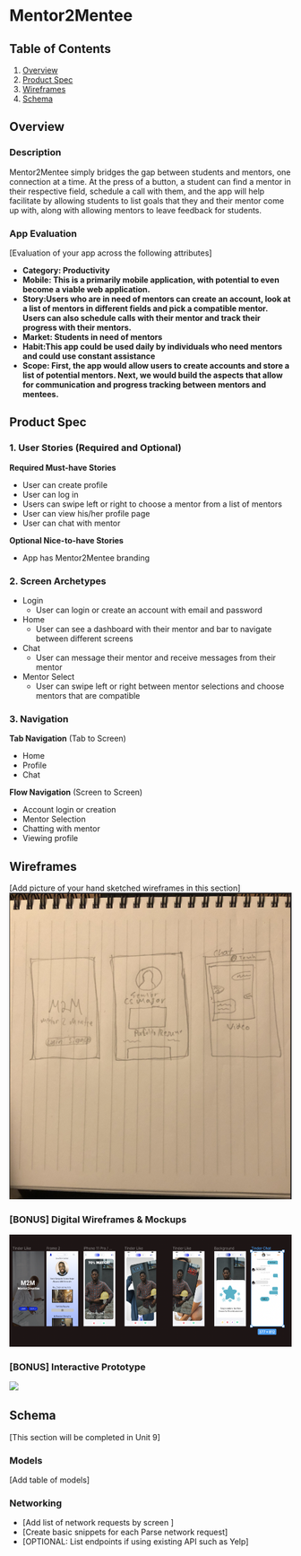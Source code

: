 

# Mentor2Mentee

## Table of Contents
1. [Overview](#Overview)
1. [Product Spec](#Product-Spec)
1. [Wireframes](#Wireframes)
2. [Schema](#Schema)

## Overview
### Description
Mentor2Mentee simply bridges the gap between students and mentors, one connection at a time. 
At the press of a button, a student can find a mentor in their respective field, schedule a call with them, and the app will help facilitate by allowing students to list goals that they and their mentor come up with, 
along with allowing mentors to leave feedback for students. 


### App Evaluation
[Evaluation of your app across the following attributes]
- **Category: Productivity**
- **Mobile: This is a primarily mobile application, with potential to even become a viable web application.**
- **Story:Users who are in need of mentors can create an account, look at a list of mentors in different fields and pick a compatible mentor. Users can also schedule calls with their mentor and track their progress with their mentors.**
- **Market: Students in need of mentors**
- **Habit:This app could be used daily by individuals who need mentors and could use constant assistance**
- **Scope: First, the app would allow users to create accounts and store a list of potential mentors. Next, we would build the aspects that allow for communication and progress tracking between mentors and mentees.**

## Product Spec

### 1. User Stories (Required and Optional)

**Required Must-have Stories**

* User can create profile
* User can log in
* Users can swipe left or right to choose a mentor from a list of mentors
* User can view his/her profile page
* User can chat with mentor

**Optional Nice-to-have Stories**

* App has Mentor2Mentee branding

### 2. Screen Archetypes

* Login
   * User can login or create an account with email and password
* Home
   * User can see a dashboard with their mentor and bar to navigate between different screens
 * Chat
   * User can message their mentor and receive messages from their mentor
 * Mentor Select
   * User can swipe left or right between mentor selections and choose mentors that are compatible

### 3. Navigation

**Tab Navigation** (Tab to Screen)

* Home
* Profile
* Chat

**Flow Navigation** (Screen to Screen)

* Account login or creation
* Mentor Selection
* Chatting with mentor
* Viewing profile


## Wireframes
[Add picture of your hand sketched wireframes in this section]
<img src="https://github.com/Mentor2Mentee/Mentor2Mentee-App/blob/main/Screen%20Shot%202021-10-18%20at%2010.27.39%20PM.png" width=600>

### [BONUS] Digital Wireframes & Mockups
<img src="https://github.com/Mentor2Mentee/Mentor2Mentee-App/blob/main/Screen%20Shot%202021-10-18%20at%2010.16.17%20PM.png" height=200>

### [BONUS] Interactive Prototype
<img src="https://github.com/Mentor2Mentee/Mentor2Mentee-App/blob/main/m2m.gif" width=200>


## Schema 
[This section will be completed in Unit 9]
### Models
[Add table of models]
### Networking
- [Add list of network requests by screen ]
- [Create basic snippets for each Parse network request]
- [OPTIONAL: List endpoints if using existing API such as Yelp]
